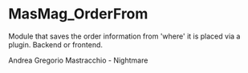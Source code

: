 # MasMag_OrderFrom
Module that saves the order information from 'where' it is placed via a plugin. Backend or frontend.

Andrea Gregorio Mastracchio - Nightmare
